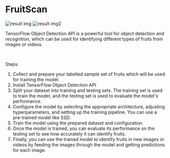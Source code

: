 # FruitScan

![result img](https://github.com/nishita02/FruitScan/assets/117457277/f5300918-3085-470e-88ae-0c2b88f7f6fe) ![result img2](https://github.com/nishita02/FruitScan/assets/117457277/179eef38-e6fc-46ee-aa92-f1c16c4b107c)




TensorFlow Object Detection API is a powerful tool for object detection and recognition, which can be used for identifying different types of fruits from images or videos.

<br>

Steps:

<ol>
<li> Collect and prepare your labelled sample set of fruits which will be used for training the model.
<li> Install TensorFlow Object Detection API
<li> Split your dataset into training and testing sets. The training set is used to train the model, and the testing set is used to evaluate the model's performance.
<li> Configure the model by selecting the appropriate architecture, adjusting hyperparameters, and setting up the training pipeline. You can use a pre-trained model like SSD.
<li> Train the model using the prepared dataset and configuration. 
<li> Once the model is trained, you can evaluate its performance on the testing set to see how accurately it can identify fruits.
<li> Finally, you can use the trained model to identify fruits in new images or videos by feeding the images through the model and getting predictions for each image.
